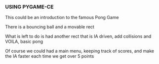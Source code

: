 ### USING PYGAME-CE
This could be an introduction to the famous Pong Game

There is a bouncing ball and a movable rect

What is left to do is had another rect that is IA driven, add collisions and VOILA, basic pong

Of course we could had a main menu, keeping track of scores, and make the IA faster each time we get over 5 points

